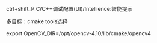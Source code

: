 ctrl+shift_P:C/C++调试配置(UI)/Intellience:智能提示

多目标：cmake tools选择

export OpenCV_DIR=/opt/opencv-4.10/lib/cmake/opencv4